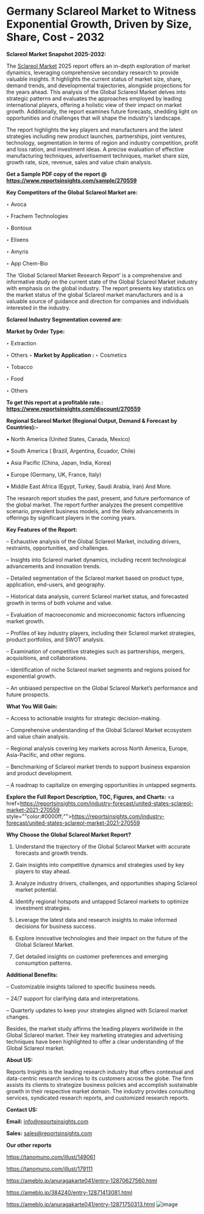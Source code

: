 # Germany Sclareol Market to Witness Exponential Growth, Driven by Size, Share, Cost - 2032

<strong>Sclareol Market Snapshot 2025-2032:</strong>

The <a href=https://www.reportsinsights.com/sample/270559>Sclareol Market</a> 2025 report offers an in-depth exploration of market dynamics, leveraging comprehensive secondary research to provide valuable insights. It highlights the current status of market size, share, demand trends, and developmental trajectories, alongside projections for the years ahead. This analysis of the Global Sclareol Market delves into strategic patterns and evaluates the approaches employed by leading international players, offering a holistic view of their impact on market growth. Additionally, the report examines future forecasts, shedding light on opportunities and challenges that will shape the industry's landscape.

The report highlights the key players and manufacturers and the latest strategies including new product launches, partnerships, joint ventures, technology, segmentation in terms of region and industry competition, profit and loss ration, and investment ideas. A precise evaluation of effective manufacturing techniques, advertisement techniques, market share size, growth rate, size, revenue, sales and value chain analysis.

<strong>Get a Sample PDF copy of the report @ <a href=https://www.reportsinsights.com/sample/270559 style=color:#0000ff;>https://www.reportsinsights.com/sample/270559</a></strong>

<strong>Key Competitors of the Global Sclareol Market are:</strong>

‣ Avoca

‣ Frachem Technologies

‣ Bontoux

‣ Elixens

‣ Amyris

‣ App Chem-Bio

The ‘Global Sclareol Market Research Report’ is a comprehensive and informative study on the current state of the Global Sclareol Market industry with emphasis on the global industry. The report presents key statistics on the market status of the global Sclareol market manufacturers and is a valuable source of guidance and direction for companies and individuals interested in the industry.

<strong>Sclareol Industry Segmentation covered are:</strong>

<strong>Market by Order Type: </strong>

‣ Extraction

‣ Others
‣ 
<strong>Market by Application :</strong>
‣ Cosmetics

‣ Tobacco

‣ Food

‣ Others

<strong>To get this report at a profitable rate.: <a href=https://www.reportsinsights.com/discount/270559 style=color:#0000ff;>https://www.reportsinsights.com/discount/270559</a></strong>

<strong>Regional Sclareol Market (Regional Output, Demand &amp; Forecast by Countries):-</strong>

• North America (United States, Canada, Mexico)

• South America ( Brazil, Argentina, Ecuador, Chile)

• Asia Pacific (China, Japan, India, Korea)

• Europe (Germany, UK, France, Italy)

• Middle East Africa (Egypt, Turkey, Saudi Arabia, Iran) And More.

The research report studies the past, present, and future performance of the global market. The report further analyzes the present competitive scenario, prevalent business models, and the likely advancements in offerings by significant players in the coming years.

<strong>Key Features of the Report:</strong>

– Exhaustive analysis of the Global Sclareol Market, including drivers, restraints, opportunities, and challenges.

– Insights into Sclareol market dynamics, including recent technological advancements and innovation trends.

– Detailed segmentation of the Sclareol market based on product type, application, end-users, and geography.

– Historical data analysis, current Sclareol market status, and forecasted growth in terms of both volume and value.

– Evaluation of macroeconomic and microeconomic factors influencing market growth.

– Profiles of key industry players, including their Sclareol market strategies, product portfolios, and SWOT analysis.

– Examination of competitive strategies such as partnerships, mergers, acquisitions, and collaborations.

– Identification of niche Sclareol market segments and regions poised for exponential growth.

– An unbiased perspective on the Global Sclareol Market’s performance and future prospects.

<strong>What You Will Gain:</strong>

– Access to actionable insights for strategic decision-making.

– Comprehensive understanding of the Global Sclareol Market ecosystem and value chain analysis.

– Regional analysis covering key markets across North America, Europe, Asia-Pacific, and other regions.

– Benchmarking of Sclareol market trends to support business expansion and product development.

– A roadmap to capitalize on emerging opportunities in untapped segments.

<strong>Explore the Full Report Description, TOC, Figures, and Charts:</strong>
<a href=https://reportsinsights.com/industry-forecast/united-states-sclareol-market-2021-270559 style=""color:#0000ff;"">https://reportsinsights.com/industry-forecast/united-states-sclareol-market-2021-270559</a>

<strong>Why Choose the Global Sclareol Market Report?</strong>

1. Understand the trajectory of the Global Sclareol Market with accurate forecasts and growth trends.

2. Gain insights into competitive dynamics and strategies used by key players to stay ahead.

3. Analyze industry drivers, challenges, and opportunities shaping Sclareol market potential.

4. Identify regional hotspots and untapped Sclareol markets to optimize investment strategies.

5. Leverage the latest data and research insights to make informed decisions for business success.

6. Explore innovative technologies and their impact on the future of the Global Sclareol Market.

7. Get detailed insights on customer preferences and emerging consumption patterns.

<strong>Additional Benefits:</strong>

– Customizable insights tailored to specific business needs.

– 24/7 support for clarifying data and interpretations.

– Quarterly updates to keep your strategies aligned with Sclareol market changes.

Besides, the market study affirms the leading players worldwide in the Global Sclareol market. Their key marketing strategies and advertising techniques have been highlighted to offer a clear understanding of the Global Sclareol market.

<strong><strong>About US</strong>:</strong>

Reports Insights is the leading research industry that offers contextual and data-centric research services to its customers across the globe. The firm assists its clients to strategize business policies and accomplish sustainable growth in their respective market domain. The industry provides consulting services, syndicated research reports, and customized research reports.

<strong>Contact US:</strong>

<p class=><b>Email:</b> <a href=mailto:info@reportsinsights.com>info@reportsinsights.com</a></p>
<p class=><b>Sales:</b> <a href=mailto:sales@reportsinsights.com>sales@reportsinsights.com</a></p>

<strong>Our other reports</strong>

<a href=https://tanomuno.com/illust/149061>https://tanomuno.com/illust/149061</a>

<a href=https://tanomuno.com/illust/179111>https://tanomuno.com/illust/179111</a>

<a href=https://ameblo.jp/anuragakarte041/entry-12870627560.html>https://ameblo.jp/anuragakarte041/entry-12870627560.html</a>

<a href=https://ameblo.jp/384240/entry-12871413081.html>https://ameblo.jp/384240/entry-12871413081.html</a>

<a href=https://ameblo.jp/anuragakarte041/entry-12871750313.html>https://ameblo.jp/anuragakarte041/entry-12871750313.html</a>
![image](https://github.com/user-attachments/assets/5dc8af21-2e9d-42bb-9431-8d86fb4c5887)
